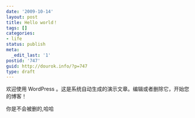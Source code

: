```yaml
---
date: '2009-10-14'
layout: post
title: Hello world！
tags: []
categories:
- life
status: publish
meta:
  _edit_last: '1'
postid: '747'
guid: http://dourok.info/?p=747
type: draft
---
```

欢迎使用 WordPress
。这是系统自动生成的演示文章。编辑或者删除它，开始您的博客！

你是不会被删的,哈哈
